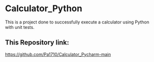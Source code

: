 # Calculator_Python
This is a project done to successfully execute a calculator using Python with unit tests.

## This Repository link:
https://github.com/Pa1710/Calculator_Pycharm-main
